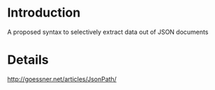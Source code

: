 # Introduction #

A proposed syntax to selectively extract data out of JSON documents


# Details #

http://goessner.net/articles/JsonPath/